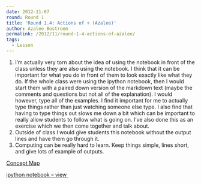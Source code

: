 ```yaml
---
date: 2012-11-07
round: Round 1
title: 'Round 1.4: Actions of + (Azalee)'
author: Azalee Bostroem
permalink: /2012/11/round-1-4-actions-of-azalee/
tags:
  - Lesson
---
```

1.  I&#8217;m actually very torn about the idea of using the notebook in front of the class unless they are also using the notebook. I think that it can be important for what you do in front of them to look exactly like what they do. If the whole class were using the ipython notebook, then I would start them with a paired down version of the markdown text (maybe the comments and questions but not all of the explanation). I would however, type all of the examples. I find it important for me to actually type things rather than just watching someone else type. I also find that having to type things out slows me down a bit which can be important to really allow students to follow what is going on. I&#8217;ve also done this as an exercise which we then come together and talk about.
2.  Outside of class I would give students this notebook without the output lines and have them go through it.
3.  Computing can be really hard to learn. Keep things simple, lines short, and give lots of example of outputs.

[Concept Map][1]

[ipython notebook &#8211; view ][2]

 [1]: /training-course/uploads/2012/11/Actions_of_Addition_Concept_Map.pdf "Concept Map"
 [2]: http://nbviewer.ipython.org/4029666/ "ipython notebook - view"
